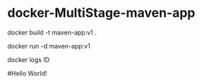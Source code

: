 # docker-MultiStage-maven-app

docker build -t maven-app:v1 .

docker run -d maven-app:v1

docker logs ID

#Hello World!
